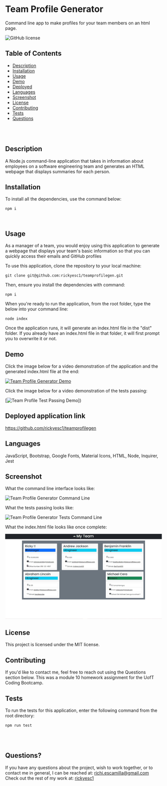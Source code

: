 # Team Profile Generator  <br />

Command line app to make profiles for your team members on an html page. 

![GitHub license](https://img.shields.io/badge/license-MIT-ff69b4.svg) <br />

## Table of Contents 

- [Description](#description)
- [Installation](#installation)
- [Usage](#usage)
- [Demo](#demo)
- [Deployed](#deployedapplicationlink)
- [Languages](#languages)
- [Screenshot](#screenshot)
- [License](#license)
- [Contributing](#contributing)
- [Tests](#tests)
- [Questions](#questions)

<br />
<br />

## Description

A Node.js command-line application that takes in information about employees on a software engineering team and generates an HTML webpage that displays summaries for each person. <br />

## Installation
To install all the dependencies, use the command below:
```
npm i
```
<br />

## Usage

As a manager of a team, you would enjoy using this application to generate a webpage that displays your team's basic information so that you can quickly access their emails and GitHub profiles <br />

To use this application, clone the repository to your local machine:
```
git clone git@github.com:rickyesc1/teamprofilegen.git
```

Then, ensure you install the dependencies with command:
```
npm i
```
When you're ready to run the application, from the root folder, type the below into your command line:
```
node index
```

Once the application runs, it will generate an index.html file in the "dist" folder. If you already have an index.html file in that folder, it will first prompt you to overwrite it or not.

## Demo

Click the image below for a video demonstration of the application and the generated index.html file at the end:

[![Team Profile Generator Demo](./assets/images/demoscreenshot.jpg?raw=true)]()


Click the image below for a video demonstration of the tests passing:

[![Team Profile Test Passing Demo](./assets/images/demovideo.jpg?raw=true)])

## Deployed application link

https://github.com/rickyesc1/teamprofilegen <br />

## Languages

JavaScript, Bootstrap, Google Fonts, Material Icons, HTML, Node, Inquirer, Jest <br />

## Screenshot

What the command line interface looks like:

![Team Profile Generator Command Line](./assets/images/screenshot.jpg?raw=true) <br /> 

What the tests passing looks like:

![Team Profile Generator Tests Command Line](./assets/images/testpassing.jpg?raw=true) <br /> 

What the index.html file looks like once complete:

![Sample Index.HTML](./assets/images/screenshot2.jpg?raw=true) <br /> 

## License

  This project is licensed under the MIT license. <br />
  
## Contributing

If you'd like to contact me, feel free to reach out using the Questions section below. This was a module 10 homework assignment for the UofT Coding Bootcamp.<br />

## Tests

To run the tests for this application, enter the following command from the root directory:

  ```
  npm run test
  ```
  <br /> <br />

## Questions?

If you have any questions about the project, wish to work together, or to contact me in general, I can be reached at: 
richi.escamilla@gmail.com <br />
Check out the rest of my work at: 
[rickyesc1](https://github.com/rickyesc1/) <br />
